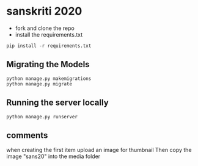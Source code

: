 # sanskriti 2020

- fork and clone the repo
- install the requirements.txt
```
pip install -r requirements.txt
```
Migrating the Models
---------------------
```
python manage.py makemigrations
python manage.py migrate
```
Running the server locally
------------------------------
```
python manage.py runserver
```
comments
------------------------------
when creating the first item upload an image for thumbnail
Then copy the image "sans20" into the media folder